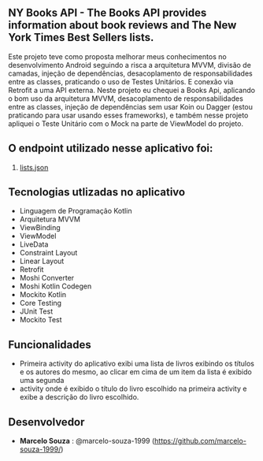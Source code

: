 ## NY Books API - The Books API provides information about book reviews and The New York Times Best Sellers lists.

Este projeto teve como proposta melhorar meus conhecimentos no desenvolvimento Android seguindo a risca a arquitetura MVVM,
divisão de camadas, injeção de dependências, desacoplamento de responsabilidades entre as classes, praticando o uso de Testes Unitários. 
E conexão via Retrofit a uma API externa. 
Neste projeto eu chequei a Books Api, aplicando o bom uso da arquitetura MVVM, desacoplamento de responsabilidades entre as classes, injeção de dependências sem usar
Koin ou Dagger (estou praticando para usar usando esses frameworks), e também nesse projeto apliquei o Teste Unitário com o Mock na parte de ViewModel do projeto.

## O endpoint utilizado nesse aplicativo foi:

1. [lists.json](https://api.nytimes.com/svc/books/v3/lists.json)

## Tecnologias utlizadas no aplicativo

* Linguagem de Programação Kotlin
* Arquitetura MVVM
* ViewBinding
* ViewModel
* LiveData
* Constraint Layout
* Linear Layout
* Retrofit
* Moshi Converter
* Moshi Kotlin Codegen
* Mockito Kotlin
* Core Testing
* JUnit Test
* Mockito Test

## Funcionalidades

- Primeira activity do aplicativo exibi uma lista de livros exibindo os títulos e os autores do mesmo, ao clicar em cima de um item da lista é exibido uma segunda
- activity onde é exibido o título do livro escolhido na primeira activity e exibe a descrição do livro escolhido.

## Desenvolvedor

* **Marcelo Souza** : @marcelo-souza-1999 (https://github.com/marcelo-souza-1999/)